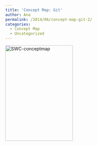 ```yaml
---
title: 'Concept Map: Git'
author: Ana
permalink: /2014/06/concept-map-git-2/
categories:
  - Concept Map
  - Uncategorized
---
```

[<img class="alignnone size-medium wp-image-7918" alt="SWC-conceptmap" src="http://teaching.software-carpentry.org/wp-content/uploads/2014/06/SWC-conceptmap-211x300.png" width="211" height="300" />][1]

 [1]: http://teaching.software-carpentry.org/wp-content/uploads/2014/06/SWC-conceptmap.png
